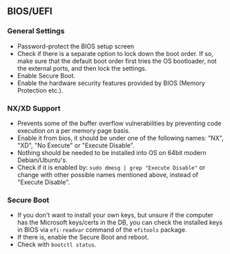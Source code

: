 ## BIOS/UEFI
### General Settings
+ Password-protect the BIOS setup screen
+ Check if there is a separate option to lock down the boot order. If so, make sure that the default boot order first tries the OS bootloader, not the external ports, and then lock the settings.
+ Enable Secure Boot.
+ Enable the hardware security features provided by BIOS (Memory Protection etc.).

### NX/XD Support
+ Prevents some of the buffer overflow vulnerabilities by preventing code execution on a per memory page basis.
+ Enable it from bios, it should be under one of the following names: "NX", "XD", "No Execute" or "Execute Disable".
+ Nothing should be needed to be installed into OS on 64bit modern Debian/Ubuntu's.
+ Check if it is enabled by:
`sudo dmesg | grep "Execute Disable"`
or change with other possible names mentioned above, instead of "Execute Disable".

### Secure Boot
+ If you don't want to install your own keys, but unsure if the computer has the Microsoft keys/certs in the DB, you can check the installed keys in BIOS via `efi-readvar` command of the `efitools` package.
+ If there is, enable the Secure Boot and reboot.
+ Check with `bootctl status`.
